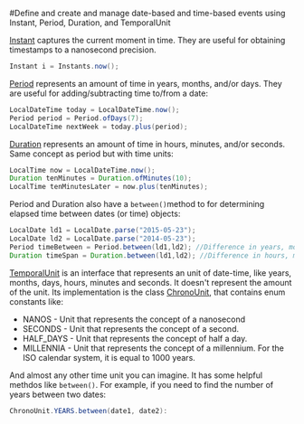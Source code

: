 #Define and create and manage date-based and time-based events using Instant, Period, Duration, and TemporalUnit

[Instant](https://docs.oracle.com/javase/8/docs/api/java/time/Instant.html) captures the current moment in time. They are useful for obtaining timestamps to a nanosecond precision.
````java
Instant i = Instants.now();
````

[Period](https://docs.oracle.com/javase/8/docs/api/java/time/Period.html) represents an amount of time in years, months, and/or days. They are useful for adding/subtracting time to/from a date:
````java
LocalDateTime today = LocalDateTime.now();
Period period = Period.ofDays(7);
LocalDateTime nextWeek = today.plus(period);
````

[Duration](https://docs.oracle.com/javase/8/docs/api/java/time/Duration.html) represents an amount of time in hours, minutes, and/or seconds. Same concept as period but with time units:
````java
LocalTime now = LocalDateTime.now();
Duration tenMinutes = Duration.ofMinutes(10);
LocalTime tenMinutesLater = now.plus(tenMinutes);
````

Period and Duration also have a `between()`method to for determining elapsed time between dates (or time) objects:
````java
LocalDate ld1 = LocalDate.parse("2015-05-23");
LocalDate ld2 = LocalDate.parse("2014-05-23");
Period timeBetween = Period.between(ld1,ld2); //Difference in years, months, days
Duration timeSpan = Duration.between(ld1,ld2); //Difference in hours, minutes, seconds
````

[TemporalUnit](https://docs.oracle.com/javase/8/docs/api/java/time/temporal/TemporalUnit.html) is an interface that represents an unit of date-time, like years, months, days, hours, minutes and seconds. It doesn't represent the amount of the unit. Its implementation is the class [ChronoUnit](https://docs.oracle.com/javase/8/docs/api/java/time/temporal/ChronoUnit.html), that contains enum constants like:
* NANOS - Unit that represents the concept of a nanosecond
* SECONDS - Unit that represents the concept of a second.
* HALF_DAYS - Unit that represents the concept of half a day.
* MILLENNIA - Unit that represents the concept of a millennium. For the ISO calendar system, it is equal to 1000 years.

And almost any other time unit you can imagine. It has some helpful methdos like `between()`. For example, if you need to find the number of years between two dates:
````java
ChronoUnit.YEARS.between(date1, date2):
````
